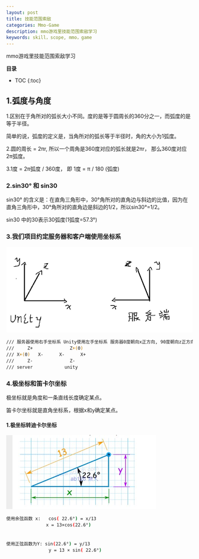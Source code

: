 ```yaml
---
layout: post
title: 技能范围索敌
categories: Mmo-Game
description: mmo游戏里技能范围索敌学习
keywords: skill，scope, mmo，game
---
```


mmo游戏里技能范围索敌学习

**目录**

* TOC
{:toc}

## 1.弧度与角度

1.区别在于角所对的弧长大小不同。度的是等于圆周长的360分之一，而弧度的是等于半径。

简单的说，弧度的定义是，当角所对的弧长等于半径时，角的大小为1弧度。

2.圆的周长 = 2πr, 所以一个周角是360度对应的弧长就是2πr， 那么360度对应2π弧度。

3.1度 = 2π弧度 / 360度， 即 1度 = π / 180 (弧度)

### 2.sin30° 和 sin30

sin30° 的含义是：在直角三角形中，30°角所对的直角边与斜边的比值，因为在直角三角形中，30°角所对的直角边是斜边的1/2，所以sin30°=1/2。

sin30 中的30表示30弧度(1弧度=57.3°)

### 3.我们项目约定服务器和客户端使用坐标系

![](/images/posts/mmo_game/skill_scope/1.jpg)

```sh
/// 服务器使用右手坐标系 Unity使用左手坐标系 服务器0度朝向x正方向, 90度朝向z正方向. unity 0度朝向z正方向
///     Z+              Z+(0)
/// X+(0)   X-      X-      X+
///     Z-              Z-
/// server            unity
```

### 4.极坐标和笛卡尔坐标

极坐标就是角度和一条直线长度确定某点。

笛卡尔坐标就是直角坐标系，根据x和y确定某点。

#### 1.极坐标转迪卡尔坐标

![](/images/posts/mmo_game/skill_scope/2.jpg)

```sh
使用余弦函数 x:	cos( 22.6°) = x/13
               x = 13×cos(22.6°)

　	　
使用正弦函数为Y: sin(22.6°) = y/13
             	y = 13 × sin( 22.6°)
```
